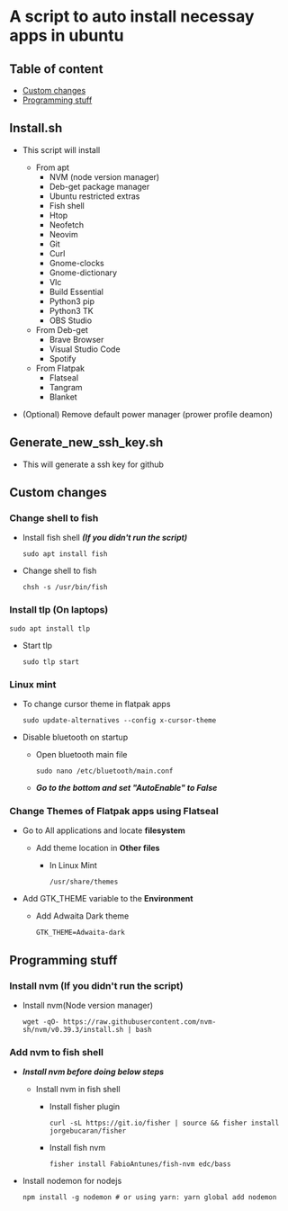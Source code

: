 # A script to auto install necessay apps in ubuntu

## Table of content
* [Custom changes](#custom-changes)
* [Programming stuff](#programming-stuff)

## Install.sh 
  - This script will install 
    - From apt
      - NVM (node version manager) 
      - Deb-get package manager  
      - Ubuntu restricted extras
      - Fish shell
      - Htop
      - Neofetch
      - Neovim
      - Git
      - Curl
      - Gnome-clocks
      - Gnome-dictionary 
      - Vlc
      - Build Essential
      - Python3 pip
      - Python3 TK
      - OBS Studio
     - From Deb-get
        - Brave Browser
        - Visual Studio Code
        - Spotify
     - From Flatpak
        - Flatseal
        - Tangram 
        - Blanket

  - (Optional) Remove default power manager (prower profile deamon) 

## Generate_new_ssh_key.sh
  - This will generate a ssh key for github
    
## Custom changes

### Change shell to fish
  
  - Install fish shell ***(If you didn't run the script)***
      ```
      sudo apt install fish
      ```
      
  - Change shell to fish
      ```
      chsh -s /usr/bin/fish
      ```
   
### Install tlp (On laptops)
  ```
  sudo apt install tlp
  ```
  
  - Start tlp
    ```
    sudo tlp start
    ```

### Linux mint  

  - To change cursor theme in flatpak apps
    ```
    sudo update-alternatives --config x-cursor-theme
    ```
    
  - Disable bluetooth on startup
    
    - Open bluetooth main file
      ```
      sudo nano /etc/bluetooth/main.conf
      ```
    
    - ***Go to the bottom and set "AutoEnable" to False***
    
### Change Themes of Flatpak apps using Flatseal 

  - Go to All applications and locate **filesystem**
    
    - Add theme location in **Other files**
    
      - In Linux Mint
        ```
        /usr/share/themes
        ```
  
  - Add GTK_THEME variable to the **Environment**
    
    - Add Adwaita Dark theme
      ```
      GTK_THEME=Adwaita-dark
      ```

## Programming stuff

### Install nvm (If you didn't run the script)

  - Install nvm(Node version manager)
    ```
    wget -qO- https://raw.githubusercontent.com/nvm-sh/nvm/v0.39.3/install.sh | bash  
    ```

### Add nvm to fish shell
  - ***Install nvm before doing below steps***
    
    - Install nvm in fish shell
      
      - Install fisher plugin
        ```
        curl -sL https://git.io/fisher | source && fisher install jorgebucaran/fisher
        ```
      - Install fish nvm
        ```
        fisher install FabioAntunes/fish-nvm edc/bass
        ```
 - Install nodemon for nodejs
   ```
   npm install -g nodemon # or using yarn: yarn global add nodemon
   ```

